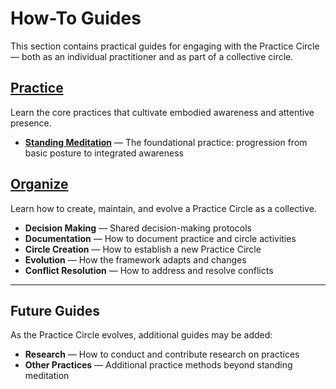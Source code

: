 # How-To Guides

This section contains practical guides for engaging with the Practice Circle — both as an individual practitioner and as part of a collective circle.

## [Practice](practice/)

Learn the core practices that cultivate embodied awareness and attentive presence.

- **[Standing Meditation](practice/standing_meditation/)** — The foundational practice: progression from basic posture to integrated awareness

## [Organize](organize/)

Learn how to create, maintain, and evolve a Practice Circle as a collective.

- **Decision Making** — Shared decision-making protocols
- **Documentation** — How to document practice and circle activities  
- **Circle Creation** — How to establish a new Practice Circle
- **Evolution** — How the framework adapts and changes
- **Conflict Resolution** — How to address and resolve conflicts

---

## Future Guides

As the Practice Circle evolves, additional guides may be added:

- **Research** — How to conduct and contribute research on practices
- **Other Practices** — Additional practice methods beyond standing meditation

